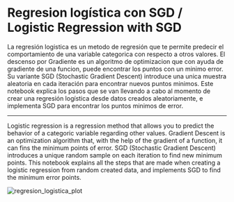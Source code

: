 # Regresion logística con SGD / Logistic Regression with SGD

La regresión logistica es un metodo de regresión que te permite predecir el comportamiento de una variable categorica con respecto a otros valores. 
El descenso por Gradiente es un algoritmo de optimizacion que con ayuda de gradiente de una funcion, puede encontrar los puntos con un minimo error. Su variante SGD (Stochastic Gradient Descent) introduce una unica muestra aleatoria en cada iteración para encontrar nuevos puntos minimos. 
Este notebook explica los pasos que se van llevando a cabo al momento de crear una regresión logística desde datos creados aleatoriamente, e implementa SGD para encontrar los puntos minimos de error. 

---

Logistic regression is a regression method that allows you to predict the behavior of a categoric variable regarding other values. 
Gradient Descent is an optimization algorithm that, with the help of the gradient of a function, it can fins the minimum points of error. SGD (Stochastic Gradient Descent) introduces a unique random sample on each iteration to find new minimum points. 
This notebook explains all the steps that are made when creating a logistic regression from random created data, and implements SGD to find the minimum error points. 

![regresion_logistica_plot](https://user-images.githubusercontent.com/66493808/132078343-897d0e19-2112-4316-b7bd-af134fb3e39b.png)
